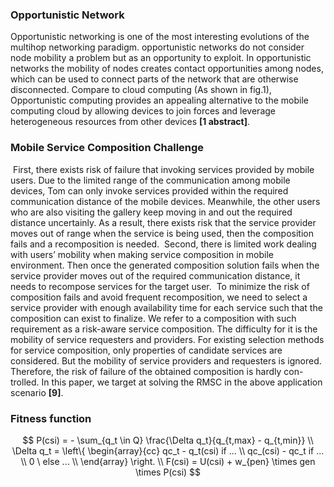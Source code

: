 ### Opportunistic Network

Opportunistic networking is one of the most interesting evolutions of the multihop networking paradigm. opportunistic networks do not consider node mobility a problem but as an opportunity to exploit. In opportunistic networks the mobility of nodes creates contact opportunities among nodes, which can be used to connect parts of the network that are otherwise disconnected. Compare to cloud computing (As shown in fig.1), Opportunistic computing provides an appealing alternative to the mobile computing cloud by allowing devices to join forces and leverage heterogeneous resources from other devices **[1 abstract]**. 

### Mobile Service Composition Challenge

​	First, there exists risk of failure that invoking services provided by mobile users. Due to the limited range of the communication among mobile devices, Tom can only invoke services provided within the required communication distance of the mobile devices. Meanwhile, the other users who are also visiting the gallery keep moving in and out the required distance uncertainly. As a result, there exists risk that the service provider moves out of range when the service is being used, then the composition fails and a recomposition is needed.
​	Second, there is limited work dealing with users’ mobility when making service composition in mobile environment. Then once the generated composition solution fails when the service provider moves out of the required communication distance, it needs to recompose services for the target user.
​	To minimize the risk of composition fails and avoid frequent recomposition, we need to select a service provider with enough availability time for each service such that the composition can exist to finalize. We refer to a composition with such requirement as a risk-aware service composition. The difficulty for it is the mobility of service requesters and providers. For existing selection methods for service composition, only properties of candidate services are considered. But the mobility of service providers and requesters is ignored. Therefore, the risk of failure of the obtained composition is hardly con- trolled. In this paper, we target at solving the RMSC in the above application scenario **[9]**.

### Fitness function
$$
P(csi) = - \sum_{q_t \in Q} \frac{\Delta q_t}{q_{t,max} - q_{t,min}} \\
\Delta q_t = 
\left\{ 
\begin{array}{cc}
qc_t - q_t(csi)  if ... \\
qc_(csi) - qc_t  if ... \\
0 \  else ... \\
\end{array} 
\right. \\
F(csi) = U(csi) + w_{pen} \times gen \times P(csi)
$$
